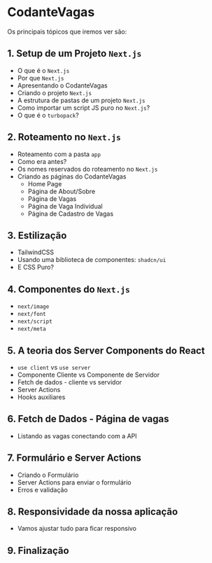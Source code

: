 # CodanteVagas

Os principais tópicos que iremos ver são:

## 1. Setup de um Projeto `Next.js`

- O que é o `Next.js`
- Por que `Next.js`
- Apresentando o CodanteVagas
- Criando o projeto `Next.js`
- A estrutura de pastas de um projeto `Next.js`
- Como importar um script JS puro no `Next.js`?
- O que é o `turbopack`?

## 2. Roteamento no `Next.js`

- Roteamento com a pasta `app`
- Como era antes?
- Os nomes reservados do roteamento no `Next.js`
- Criando as páginas do CodanteVagas
    - Home Page
    - Página de About/Sobre
    - Página de Vagas
    - Página de Vaga Individual
    - Página de Cadastro de Vagas

## 3. Estilização

- TailwindCSS
- Usando uma biblioteca de componentes: `shadcn/ui`
- E CSS Puro?

## 4. Componentes do `Next.js`

- `next/image`
- `next/font`
- `next/script`
- `next/meta`

## 5. A teoria dos Server Components do React

- `use client` vs `use server`
- Componente Cliente vs Componente de Servidor
- Fetch de dados - cliente vs servidor
- Server Actions
- Hooks auxiliares

## 6. Fetch de Dados - Página de vagas

- Listando as vagas conectando com a API

## 7. Formulário e Server Actions

- Criando o Formulário
- Server Actions para enviar o formulário
- Erros e validação

## 8. Responsividade da nossa aplicação

- Vamos ajustar tudo para ficar responsivo

## 9. Finalização
